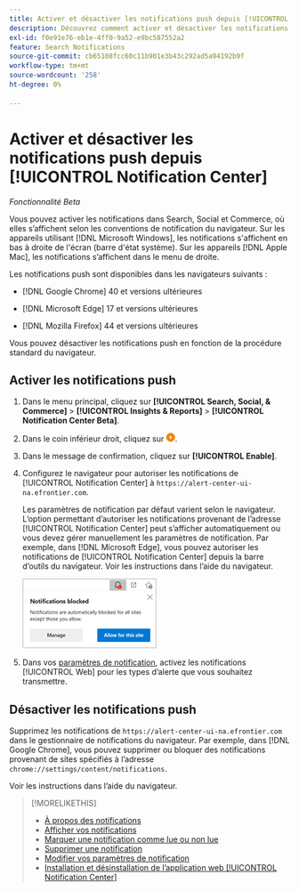 ```yaml
---
title: Activer et désactiver les notifications push depuis [!UICONTROL Notification Center]
description: Découvrez comment activer et désactiver les notifications push depuis [!UICONTROL Notification Center].
exl-id: f0e91e76-eb1e-4ff0-9a52-e9bc587552a2
feature: Search Notifications
source-git-commit: cb65108fcc60c11b901e3b43c292ad5a94192b9f
workflow-type: tm+mt
source-wordcount: '258'
ht-degree: 0%

---
```


# Activer et désactiver les notifications push depuis [!UICONTROL Notification Center]

*Fonctionnalité Beta*

Vous pouvez activer les notifications dans Search, Social et Commerce, où elles s’affichent selon les conventions de notification du navigateur. Sur les appareils utilisant [!DNL Microsoft Windows], les notifications s&#39;affichent en bas à droite de l&#39;écran (barre d&#39;état système). Sur les appareils [!DNL Apple Mac], les notifications s’affichent dans le menu de droite.

Les notifications push sont disponibles dans les navigateurs suivants :

* [!DNL Google Chrome] 40 et versions ultérieures

* [!DNL Microsoft Edge] 17 et versions ultérieures

* [!DNL Mozilla Firefox] 44 et versions ultérieures

Vous pouvez désactiver les notifications push en fonction de la procédure standard du navigateur.

## Activer les notifications push

1. Dans le menu principal, cliquez sur **[!UICONTROL Search, Social, & Commerce]** > **[!UICONTROL Insights & Reports]** > **[!UICONTROL Notification Center Beta]**.

2. Dans le coin inférieur droit, cliquez sur ![Activer les notifications push](/help/search-social-commerce/assets/notifications-push.png "Activer les notifications push").

3. Dans le message de confirmation, cliquez sur **[!UICONTROL Enable]**.

4. Configurez le navigateur pour autoriser les notifications de [!UICONTROL Notification Center] à `https://alert-center-ui-na.efrontier.com`.

   Les paramètres de notification par défaut varient selon le navigateur. L’option permettant d’autoriser les notifications provenant de l’adresse [!UICONTROL Notification Center] peut s’afficher automatiquement ou vous devez gérer manuellement les paramètres de notification. Par exemple, dans [!DNL Microsoft Edge], vous pouvez autoriser les notifications de [!UICONTROL Notification Center] depuis la barre d’outils du navigateur. Voir les instructions dans l’aide du navigateur.

   ![Où gérer les paramètres de notification dans Microsoft Edge](/help/search-social-commerce/assets/notifications-blocked-dialog.png "Où gérer les paramètres de notification dans Microsoft Edge")

5. Dans vos [paramètres de notification](notification-edit.md), activez les notifications [!UICONTROL Web] pour les types d’alerte que vous souhaitez transmettre.

## Désactiver les notifications push

Supprimez les notifications de `https://alert-center-ui-na.efrontier.com` dans le gestionnaire de notifications du navigateur. Par exemple, dans [!DNL Google Chrome], vous pouvez supprimer ou bloquer des notifications provenant de sites spécifiés à l’adresse `chrome://settings/content/notifications`.

Voir les instructions dans l’aide du navigateur.

>[!MORELIKETHIS]
>
>* [À propos des notifications](/help/search-social-commerce/notifications/notification-about.md)
>* [Afficher vos notifications](notification-view.md)
>* [Marquer une notification comme lue ou non lue](notification-mark-read-unread.md)
>* [Supprimer une notification](notification-delete.md)
>* [Modifier vos paramètres de notification](notification-edit.md)
>* [Installation et désinstallation de l’application web [!UICONTROL Notification Center]](notification-app-install-uninstall.md)
